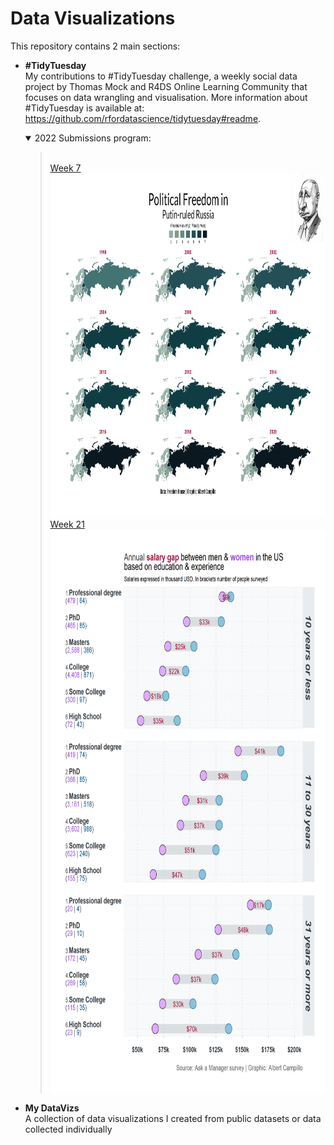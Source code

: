 # Data Visualizations

This repository contains 2 main sections:
  
  * **#TidyTuesday**
    <br>My contributions to #TidyTuesday challenge, a weekly social data project by Thomas Mock and R4DS Online Learning Community that focuses on data wrangling and visualisation.
    More information about #TidyTuesday is available at: https://github.com/rfordatascience/tidytuesday#readme.
    
    <details open><summary>2022 Submissions</u></strong> program:</summary><blockquote>
    <br>
      <a href="https://github.com/acampi/MyDataVisualizations/tree/main/TidyTuesday/2022_W07" target="_blank" rel="noreferrer">Week 7<img src="https://github.com/acampi/MyDataVisualizations/blob/main/TidyTuesday/2022_W07/2022_W07_2.png" width="800" height="550"/>
      </a>
    <br>
      <a href="https://github.com/acampi/MyDataVisualizations/tree/main/TidyTuesday/2021_W21" target="_blank" rel="noreferrer">Week 21<br><img src="https://github.com/acampi/MyDataVisualizations/blob/main/TidyTuesday/2021_W21/2021_W21.png" width="650" height="900"/>
      </a>
      </blockquote>
    </details>
    
  
  * **My DataVizs**
    <br>A collection of data visualizations I created from public datasets or data collected individually
    
